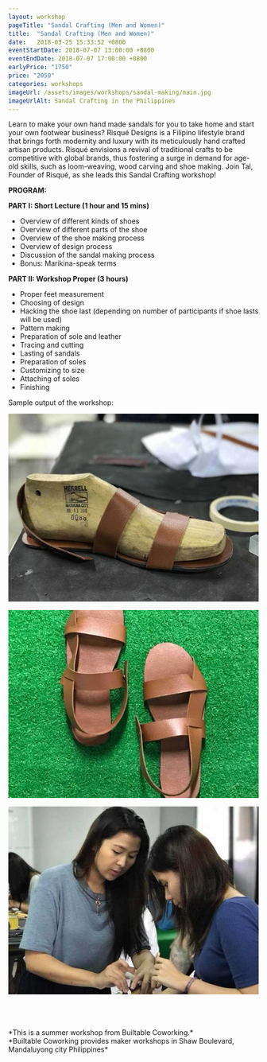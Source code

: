 ```yaml
---
layout: workshop
pageTitle: "Sandal Crafting (Men and Women)"
title:  "Sandal Crafting (Men and Women)"
date:   2018-03-25 15:33:52 +0800
eventStartDate: 2018-07-07 13:00:00 +0800
eventEndDate: 2018-07-07 17:00:00 +0800
earlyPrice: "1750"
price: "2050"
categories: workshops
imageUrl: /assets/images/workshops/sandal-making/main.jpg
imageUrlAlt: Sandal Crafting in the Philippines
---
```


Learn to make your own hand made sandals for you to take home and start your own footwear business? Risqué Designs is a Filipino lifestyle brand that brings forth modernity and luxury with its meticulously hand crafted artisan products. Risqué envisions a revival of traditional crafts to be competitive with global brands, thus fostering a surge in demand for age-old skills, such as loom-weaving, wood carving and shoe
making. Join Tal, Founder of Risqué, as she leads this Sandal Crafting workshop!

**PROGRAM:**

**PART I: Short Lecture (1 hour and 15 mins)**

- Overview of different kinds of shoes
- Overview of different parts of the shoe
- Overview of the shoe making process
- Overview of design process
- Discussion of the sandal making process
- Bonus: Marikina-speak terms

**PART II: Workshop Proper (3 hours)**

- Proper feet measurement
- Choosing of design
- Hacking the shoe last 
(depending on number of participants if shoe lasts will be used)
- Pattern making
- Preparation of sole and leather
- Tracing and cutting
- Lasting of sandals
- Preparation of soles
- Customizing to size
- Attaching of soles
- Finishing

Sample output of the workshop:

![handmade leathercraft sandals](/assets/images/workshops/sandal-making/sample-1.jpg "handmade leathercraft")

![handmade leathercraft sandals](/assets/images/workshops/sandal-making/sample-2.jpg "handmade leathercraft")

![handmade leathercraft sandals](/assets/images/workshops/sandal-making/sample-3.jpg "handmade leathercraft")

<br>
<br>
<br>
*This is a summer workshop from Builtable Coworking.*
<br>
*Builtable Coworking provides maker workshops in Shaw Boulevard, Mandaluyong city Philippines* 